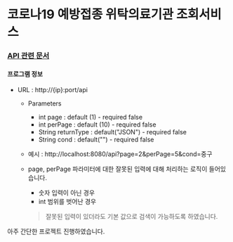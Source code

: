 # 코로나19 예방접종 위탁의료기관 조회서비스
### [API 관련 문서](https://www.data.go.kr/iim/api/selectAPIAcountView.do#/API%20%EB%AA%A9%EB%A1%9D/GETlist)

#### 프로그램 정보
- URL : http://{ip}:port/api
  - Parameters
    - int page : default (1) - required false
    - int perPage : default (10) - required false
    - String returnType : default("JSON") - required false
    - String cond : default("") - required false
  
  - 예시 :  http://localhost:8080/api?page=2&perPage=5&cond=중구
  - page, perPage 파라미터에 대한 잘못된 입력에 대해 처리하는 로직이 들어있습니다.
    - 숫자 입력이 아닌 경우
    - int 범위를 벗어난 경우
    > 잘못된 입력이 있더라도 기본 값으로 검색이 가능하도록 하였습니다.

아주 간단한 프로젝트 진행하였습니다.
